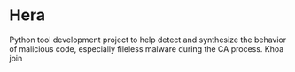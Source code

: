 # Hera
Python tool development project to help detect and synthesize the behavior of malicious code, especially fileless malware during the CA process.
Khoa join